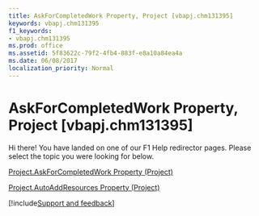 ```yaml
---
title: AskForCompletedWork Property, Project [vbapj.chm131395]
keywords: vbapj.chm131395
f1_keywords:
- vbapj.chm131395
ms.prod: office
ms.assetid: 5f83622c-79f2-4fb4-883f-e8a10a84ea4a
ms.date: 06/08/2017
localization_priority: Normal
---
```



# AskForCompletedWork Property, Project [vbapj.chm131395]

Hi there! You have landed on one of our F1 Help redirector pages. Please select the topic you were looking for below.

[Project.AskForCompletedWork Property (Project)](https://msdn.microsoft.com/library/54380c01-ae6f-a378-a46b-bfe0064fbc5f%28Office.15%29.aspx)

[Project.AutoAddResources Property (Project)](https://msdn.microsoft.com/library/b8e048f8-5bc1-740f-d397-e6f0ddf77a3a%28Office.15%29.aspx)

[!include[Support and feedback](~/includes/feedback-boilerplate.md)]